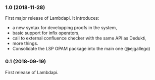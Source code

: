 ### 1.0 (2018-11-28)

First major release of Lambdapi. It introduces:
 - a new syntax for developping proofs in the system,
 - basic support for infix operators,
 - call to external confluence checker with the same API as Dedukti,
 - more things.
 - Consolidate the LSP OPAM package into the main one (@ejgallego)

### 0.1 (2018-09-19)

First release of Lambdapi.
